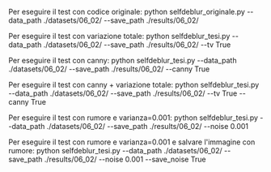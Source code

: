 Per eseguire il test con codice originale:
	python selfdeblur_originale.py --data_path ./datasets/06_02/ --save_path ./results/06_02/ 
	
Per eseguire il test con variazione totale:
	python selfdeblur_tesi.py --data_path ./datasets/06_02/ --save_path ./results/06_02/ --tv True 
	
Per eseguire il test con canny:
	python selfdeblur_tesi.py --data_path ./datasets/06_02/ --save_path ./results/06_02/ --canny True 
	
Per eseguire il test con canny + variazione totale:
	python selfdeblur_tesi.py --data_path ./datasets/06_02/ --save_path ./results/06_02/ --tv True --canny True
	
Per eseguire il test con rumore e varianza=0.001:
	python selfdeblur_tesi.py --data_path ./datasets/06_02/ --save_path ./results/06_02/ --noise 0.001
	
Per eseguire il test con rumore e varianza=0.001 e salvare l'immagine con rumore:
	python selfdeblur_tesi.py --data_path ./datasets/06_02/ --save_path ./results/06_02/ --noise 0.001 --save_noise True
